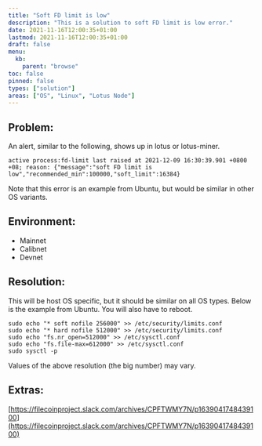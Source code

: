 ```yaml
---
title: "Soft FD limit is low"
description: "This is a solution to soft FD limit is low error."
date: 2021-11-16T12:00:35+01:00
lastmod: 2021-11-16T12:00:35+01:00
draft: false
menu:
  kb:
    parent: "browse"
toc: false
pinned: false
types: ["solution"]
areas: ["OS", "Linux", "Lotus Node"]
---
```


## Problem:

An alert, similar to the following, shows up in lotus or lotus-miner.

`active process:fd-limit last raised at 2021-12-09 16:30:39.901 +0800 +08; reason: {"message":"soft FD limit is low","recommended_min":100000,"soft_limit":16384}`

Note that this error is an example from Ubuntu, but would be similar in other OS variants. 

## Environment:

* Mainnet
* Calibnet
* Devnet

## Resolution:

This will be host OS specific, but it should be similar on all OS types. Below is the example from Ubuntu. You will also have to reboot.
```
sudo echo "* soft nofile 256000" >> /etc/security/limits.conf
sudo echo "* hard nofile 512000" >> /etc/security/limits.conf
sudo echo "fs.nr_open=512000" >> /etc/sysctl.conf
sudo echo "fs.file-max=612000" >> /etc/sysctl.conf
sudo sysctl -p
```
Values of the above resolution (the big number) may vary.

## Extras:

[https://filecoinproject.slack.com/archives/CPFTWMY7N/p1639041748439100](https://filecoinproject.slack.com/archives/CPFTWMY7N/p1639041748439100)


